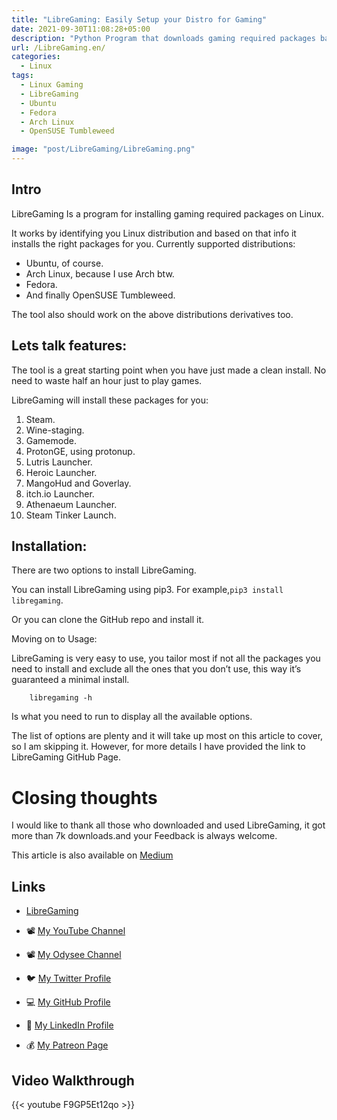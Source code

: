 ```yaml
---
title: "LibreGaming: Easily Setup your Distro for Gaming"
date: 2021-09-30T11:08:28+05:00
description: "Python Program that downloads gaming required packages based on your Linux Distribution."
url: /LibreGaming.en/
categories:
  - Linux
tags:
  - Linux Gaming
  - LibreGaming
  - Ubuntu
  - Fedora 
  - Arch Linux 
  - OpenSUSE Tumbleweed 

image: "post/LibreGaming/LibreGaming.png"
---
```

## Intro
LibreGaming Is a program for installing gaming required packages on Linux.

It works by identifying you Linux distribution and based on that info it installs the right packages for you.
Currently supported distributions:

* Ubuntu, of course.
* Arch Linux, because I use Arch btw.
* Fedora.
* And finally OpenSUSE Tumbleweed.

The tool also should work on the above distributions derivatives too.
## Lets talk features:

The tool is a great starting point when you have just made a clean install. No need to waste half an hour just to play games.

LibreGaming will install these packages for you:

1. Steam.
2. Wine-staging.
3. Gamemode.
4. ProtonGE, using protonup.
5. Lutris Launcher.
6. Heroic Launcher.
7. MangoHud and Goverlay.
8. itch.io Launcher.
9. Athenaeum Launcher.
10. Steam Tinker Launch.

## Installation:

There are two options to install LibreGaming.

You can install LibreGaming using pip3. For example,```pip3 install libregaming```.

Or you can clone the GitHub repo and install it.

Moving on to Usage:

LibreGaming is very easy to use, you tailor most if not all the packages you need to install and exclude all the ones that you don’t use, this way it’s guaranteed a minimal install.
```
    libregaming -h
```
Is what you need to run to display all the available options.

The list of options are plenty and it will take up most on this article to cover, so I am skipping it. However, for more details I have provided the link to LibreGaming GitHub Page.

# Closing thoughts

I would like to thank all those who downloaded and used LibreGaming, it got more than 7k downloads.and your Feedback is always welcome.

This article is also available on [Medium](https://medium.com/@a7mad98.work/python-program-to-setup-gaming-for-your-linux-distro-74d3c8f25598)

## Links
- [LibreGaming](https://github.com/ahmed-al-balochi/LibreGaming) 

- 📽 [My YouTube Channel](https://t.co/qNbPadCaHI?amp=1)

- 📽 [My Odysee Channel](https://odysee.com/$/invite/@CTRLplusA:7)

- 🐦 [My Twitter Profile](https://twitter.com/ahmedal_balochi)

- 💻 [My GitHub Profile](https://github.com/ahmed-al-balochi)

- 💼 [My LinkedIn Profile](https://www.linkedin.com/in/ahmed-al-balochi-b97b9b150/)

- 💰 [My Patreon Page](https://patreon.com/user?u=42792180)

## Video Walkthrough
{{< youtube F9GP5Et12qo >}}

